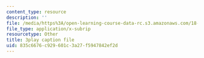 ```yaml
---
content_type: resource
description: ''
file: /media/https%3A/open-learning-course-data-rc.s3.amazonaws.com/18-01sc-single-variable-calculus-fall-2010/835c6676c929601c3a27f5947842ef2d_XRkgBWbWvg4.srt
file_type: application/x-subrip
resourcetype: Other
title: 3play caption file
uid: 835c6676-c929-601c-3a27-f5947842ef2d
---
```

